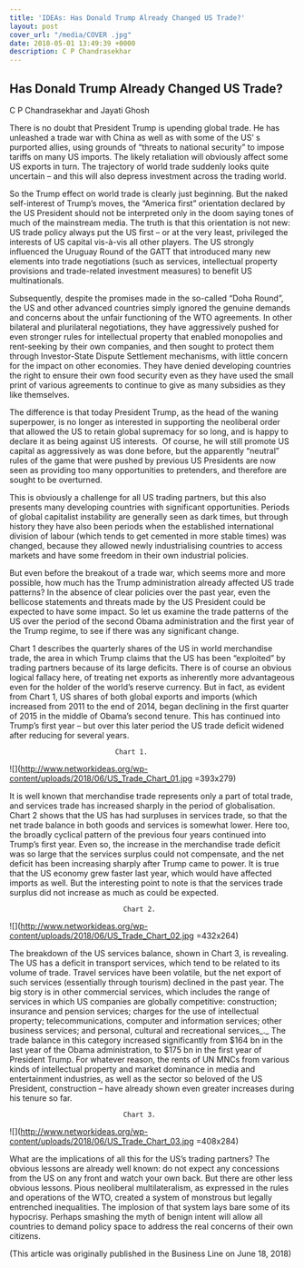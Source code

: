 ```yaml
---
title: 'IDEAs: Has Donald Trump Already Changed US Trade?'
layout: post
cover_url: "/media/COVER .jpg"
date: 2018-05-01 13:49:39 +0000
description: C P Chandrasekhar
---
```

## Has Donald Trump Already Changed US Trade?

C P Chandrasekhar and Jayati Ghosh

There is no doubt that President Trump is upending global trade. He  has unleashed a trade war with China as well as with some of the US’ s  purported allies, using grounds of “threats to national security” to  impose tariffs on many US imports. The likely retaliation will obviously  affect some US exports in turn. The trajectory of world trade suddenly  looks quite uncertain – and this will also depress investment across the  trading world.

So the Trump effect on world trade is clearly just beginning. But the  naked self-interest of Trump’s moves, the “America first” orientation  declared by the US President should not be interpreted only in the doom  saying tones of much of the mainstream media. The truth is that this  orientation is not new: US trade policy always put the US first – or at  the very least, privileged the interests of US capital vis-à-vis all  other players. The US strongly influenced the Uruguay Round of the GATT  that introduced many new elements into trade negotiations (such as  services, intellectual property provisions and trade-related investment  measures) to benefit US multinationals.

Subsequently, despite the promises made in the so-called “Doha  Round”, the US and other advanced countries simply ignored the genuine  demands and concerns about the unfair functioning of the WTO agreements.  In other bilateral and plurilateral negotiations, they have  aggressively pushed for even stronger rules for intellectual property  that enabled monopolies and rent-seeking by their own companies, and  then sought to protect them through Investor-State Dispute Settlement  mechanisms, with little concern for the impact on other economies. They  have denied developing countries the right to ensure their own food  security even as they have used the small print of various agreements to  continue to give as many subsidies as they like themselves.

The difference is that today President Trump, as the head of the  waning superpower, is no longer as interested in supporting the  neoliberal order that allowed the US to retain global supremacy for so  long, and is happy to declare it as being against US interests.  Of  course, he will still promote US capital as aggressively as was done  before, but the apparently “neutral” rules of the game that were pushed  by previous US Presidents are now seen as providing too many  opportunities to pretenders, and therefore are sought to be overturned.

This is obviously a challenge for all US trading partners, but this  also presents many developing countries with significant opportunities.  Periods of global capitalist instability are generally seen as dark  times, but through history they have also been periods when the  established international division of labour (which tends to get  cemented in more stable times) was changed, because they allowed newly  industrialising countries to access markets and have some freedom in  their own industrial policies.

But even before the breakout of a trade war, which seems more and  more possible, how much has the Trump administration already affected US  trade patterns? In the absence of clear policies over the past year,  even the bellicose statements and threats made by the US President could  be expected to have some impact. So let us examine the trade patterns  of the US over the period of the second Obama administration and the  first year of the Trump regime, to see if there was any significant  change.

Chart 1 describes the quarterly shares of the US in world merchandise  trade, the area in which Trump claims that the US has been “exploited”  by trading partners because of its large deficits. There is of course an  obvious logical fallacy here, of treating net exports as inherently  more advantageous even for the holder of the world’s reserve currency.  But in fact, as evident from Chart 1, US shares of both global exports  and imports (which increased from 2011 to the end of 2014, began  declining in the first quarter of 2015 in the middle of Obama’s second  tenure. This has continued into Trump’s first year – but over this later  period the US trade deficit widened after reducing for several years.

                              Chart 1.

![](http://www.networkideas.org/wp-content/uploads/2018/06/US_Trade_Chart_01.jpg =393x279)

It is well known that merchandise trade represents only a part of  total trade, and services trade has increased sharply in the period of  globalisation. Chart 2 shows that the US has had surpluses in services  trade, so that the net trade balance in both goods and services is  somewhat lower. Here too, the broadly cyclical pattern of the previous  four years continued into Trump’s first year. Even so, the increase in  the merchandise trade deficit was so large that the services surplus  could not compensate, and the net deficit has been increasing sharply  after Trump came to power. It is true that the US economy grew faster  last year, which would have affected imports as well. But the  interesting point to note is that the services trade surplus did not  increase as much as could be expected.

                                Chart 2.

![](http://www.networkideas.org/wp-content/uploads/2018/06/US_Trade_Chart_02.jpg =432x264)

The breakdown of the US services balance, shown in Chart 3, is  revealing. The US has a deficit in transport services, which tend to be  related to its volume of trade. Travel services have been volatile, but  the net export of such services (essentially through tourism) declined  in the past year. The big story is in other commercial services, which  includes the range of services in which US companies are globally  competitive: construction; insurance and pension services; charges for  the use of intellectual property; telecommunications, computer and  information services; other business services; and personal, cultural  and recreational services_._ The trade balance in this category  increased significantly from $164 bn in the last year of the Obama  administration, to $175 bn in the first year of President Trump. For  whatever reason, the rents of UN MNCs from various kinds of intellectual  property and market dominance in media and entertainment industries, as  well as the sector so beloved of the US President, construction – have  already shown even greater increases during his tenure so far.

                                Chart 3.

![](http://www.networkideas.org/wp-content/uploads/2018/06/US_Trade_Chart_03.jpg =408x284)

What are the implications of all this for the US’s trading partners?  The obvious lessons are already well known: do not expect any  concessions from the US on any front and watch your own back. But there  are other less obvious lessons. Pious neoliberal multilateralism, as  expressed in the rules and operations of the WTO, created a system of  monstrous but legally entrenched inequalities. The implosion of that  system lays bare some of its hypocrisy. Perhaps smashing the myth of  benign intent will allow all countries to demand policy space to address  the real concerns of their own citizens.

\(This article was originally published in the Business Line on June 18, 2018)
